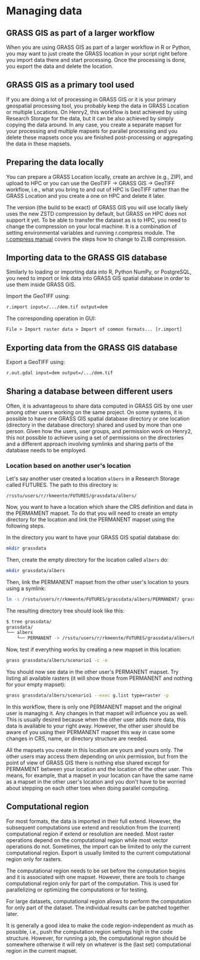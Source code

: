 # Managing data

## GRASS GIS as part of a larger workflow

When you are using GRASS GIS as part of a larger workflow in R or Python,
you may want to just create the GRASS location in your script right before
you import data there and start processing. Once the processing is done, you export
the data and delete the location.

## GRASS GIS as a primary tool used

If you are doing a lot of processing in GRASS GIS or it is your primary geospatial
processing tool, you probably keep the data in GRASS Location or multiple Locations.
On Henry2, this workflow is best achieved by using Research Storage for the data,
but it can be also achieved by simply copying the data around.
In any case, you create a separate mapset for your processing and multiple
mapsets for parallel processing and you delete these mapsets once you are finished
post-processing or aggregating the data in these mapsets.

## Preparing the data locally

You can prepare a GRASS Location locally, create an archive (e.g., ZIP), and upload to HPC
or you can use the GeoTIFF -> GRASS GIS -> GeoTIFF workflow, i.e., what you bring to and
out of HPC is GeoTIFF rather than the GRASS Location and you create a one on HPC and
delete it later.

The version (the build to be exact) of GRASS GIS you will use locally likely uses the
new ZSTD compression by default, but GRASS on HPC does not support it yet.
To be able to transfer the dataset as is to HPC, you need to change the compression on
your local machine. It is a combination of setting environmental variables and
running r.compress module. The [r.compress manual](https://grass.osgeo.org/grass78/manuals/r.compress.html#applying-zlib-compression)
covers the steps how to change to ZLIB compression.

## Importing data to the GRASS GIS database

Similarly to loading or importing data into R, Python NumPy, or PostgreSQL,
you need to import or link data into GRASS GIS spatial database in order
to use them inside GRASS GIS.

Import the GeoTIFF using:

```sh
r.import input=/.../dem.tif output=dem
```

The corresponding operation in GUI:

```text
File > Import raster data > Import of common formats... [r.import]
```

## Exporting data from the GRASS GIS database

Export a GeoTIFF using:

```sh
r.out.gdal input=dem output=/.../dem.tif
```

## Sharing a database between different users

Often, it is advantageous to share data computed in GRASS GIS by one user among other users working on the same project.
On some systems, it is possible to have one GRASS GIS spatial database directory or one location (directory in the database directory)
shared and used by more than one person. Given how the users, user groups, and permission work on Henry2, this not possible
to achieve using a set of permissions on the directories and a different approach involving symlinks and sharing parts of the database
needs to be employed.

### Location based on another user's location

Let's say another user created a location `albers` in a Research Storage called FUTURES. The path to this directory is:

```text
/rsstu/users/r/rkmeente/FUTURES/grassdata/albers/
```

Now, you want to have a location which share the CRS definition and data in the PERMAMENT mapset.
To do that you will need to create an empty directory for the location and link the PERMANENT mapset
using the following steps.

In the directory you want to have your GRASS GIS spatial database do:

```sh
mkdir grassdata
```

Then, create the empty directory for the location called `albers` do:

```sh
mkdir grassdata/albers
```

Then, link the PERMANENT mapset from the other user's location to yours
using a symlink:

```sh
ln -s /rsstu/users/r/rkmeente/FUTURES/grassdata/albers/PERMANENT/ grassdata/albers/
```

The resulting directory tree should look like this:

```sh
$ tree grassdata/
grassdata/
└── albers
    └── PERMANENT -> /rsstu/users/r/rkmeente/FUTURES/grassdata/albers/PERMANENT/
```

Now, test if everything works by creating a new mapset in this location:

```sh
grass grassdata/albers/scenario1 -c -e
```

You should now see data in the other user's PERMANENT mapset. Try listing all available rasters
(it will show those from PERMANENT and nothing for your empty mapset):

```sh
grass grassdata/albers/scenario1 --exec g.list type=raster -p
```

In this workflow, there is only one PERMANENT mapset and the original user is managing it. Any changes in that mapset
will influence you as well. This is usually desired because when the other user adds more data, this data is available
to your right away. However, the other user should be aware of you using their PERMANENT mapset this way in case
some changes in CRS, name, or directory structure are needed.

All the mapsets you create in this location are yours and yours only. The other users may access them depending on unix permission,
but from the point of view of GRASS GIS there is nothing else shared except for PERMAMENT between your location
and the location of the other user. This means, for example, that a mapset in your location can have the same name
as a mapset in the other user's location and you don't have to be worried about stepping on each other toes when doing parallel computing.

## Computational region

For most formats, the data is imported in their full extend.
However, the subsequent computations use extend and resolution from the
(current) computational region if extend or resolution are needed.
Most raster operations depend on the computational region while
most vector operations do not.
Sometimes, the import can be limited to only the current computational region.
Export is usually limited to the current computational region only for rasters.

The computational region needs to be set before the computation begins
and it is associated with one mapset. However, there are tools to change
computational region only for part of the computation. This is used for
parallelizing or optimizing the computations or for testing.

For large datasets, computational region allows to perform the computation for only
part of the dataset. The individual results can be patched together later.

It is generally a good idea to make the code region-independent as much as possible,
i.e., push the computation region settings high in the code structure.
However, for running a job, the computational region should be somewhere
otherwise it will rely on whatever is the (last set) computational region in the
current mapset.
